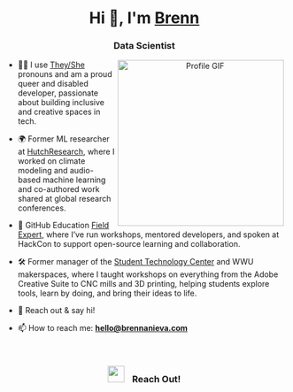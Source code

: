 <h1 align="center">Hi 👋, I'm <a href="https://brennanieva.com" target="blank">Brenn</a></h1>
<h3 align="center">Data Scientist</h3>

<a target="_blank" align="center">
  <img align="right" top="500" height="300" width="300" alt="Profile GIF" src="https://github.com/brennanieva.png">
</a>

- 🏳️‍🌈 I use <a href="https://www.npr.org/2021/06/02/996319297/gender-identity-pronouns-expression-guide-lgbtq" target="blank">They/She</a> pronouns and am a proud queer and disabled developer, passionate about building inclusive and creative spaces in tech.  

<!-- - 📊 I build at the intersection of software engineering and data science — pipelines, dashboards, and metrics that turn complexity into stories people can use.  -->

- 🌍 Former ML researcher at <a href="https://hutchresear.ch" target="blank">HutchResearch</a>, where I worked on climate modeling and audio-based machine learning and co-authored work shared at global research conferences.  

- 🚩 GitHub Education <a href="https://githubcampus.expert/brennanieva/" target="blank">Field Expert</a>, where I’ve run workshops, mentored developers, and spoken at HackCon to support open-source learning and collaboration.  

- 🛠️ Former manager of the <a href="https://stc.wwu.edu" target="blank">Student Technology Center</a> and WWU makerspaces, where I taught workshops on everything from the Adobe Creative Suite to CNC mills and 3D printing, helping students explore tools, learn by doing, and bring their ideas to life.  

- 💬 Reach out & say hi!  

- 📫 How to reach me: **hello@brennanieva.com**  

<br/>  
<h3 align="center"><img src="https://media.giphy.com/media/iY8CRBdQXODJSCERIr/giphy.gif" width="30" height="30" style="margin-right: 10px;"> Reach Out!</h3>
